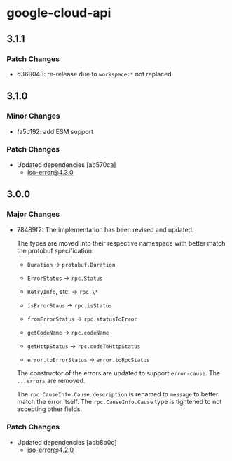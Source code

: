 # google-cloud-api

## 3.1.1

### Patch Changes

- d369043: re-release due to `workspace:*` not replaced.

## 3.1.0

### Minor Changes

- fa5c192: add ESM support

### Patch Changes

- Updated dependencies [ab570ca]
  - iso-error@4.3.0

## 3.0.0

### Major Changes

- 78489f2: The implementation has been revised and updated.

  The types are moved into their respective namespace with better match the protobuf specification:

  - `Duration` → `protobuf.Duration`
  - `ErrorStatus` → `rpc.Status`
  - `RetryInfo`, etc. → `rpc.\*`

  - `isErrorStaus` → `rpc.isStatus`
  - `fromErrorStatus` → `rpc.statusToError`
  - `getCodeName` → `rpc.codeName`
  - `getHttpStatus` → `rpc.codeToHttpStatus`
  - `error.toErrorStatus` → `error.toRpcStatus`

  The constructor of the errors are updated to support `error-cause`.
  The `...errors` are removed.

  The `rpc.CauseInfo.Cause.description` is renamed to `message` to better match the error itself.
  The `rpc.CauseInfo.Cause` type is tightened to not accepting other fields.

### Patch Changes

- Updated dependencies [adb8b0c]
  - iso-error@4.2.0
